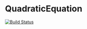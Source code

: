 # QuadraticEquation

[![Build Status](https://github.com/goualard-f/QuadraticEquation.jl/actions/workflows/CI.yml/badge.svg?branch=main)](https://github.com/goualard-f/QuadraticEquation.jl/actions/workflows/CI.yml?query=branch%3Amain)
